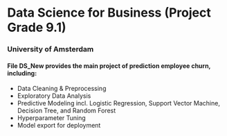 # Data Science for Business (Project Grade 9.1)
### University of Amsterdam 

#### File DS_New provides the main project of prediction employee churn, including:
<ul>
<li>Data Cleaning & Preprocessing
<li>Exploratory Data Analysis
<li>Predictive Modeling incl. Logistic Regression, Support Vector Machine, Decision Tree, and Random Forest
<li>Hyperparameter Tuning
<li>Model export for deployment
</ul>




